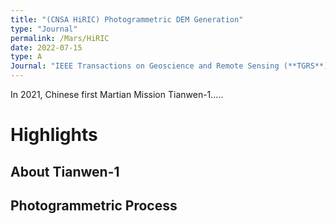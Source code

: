 ```yaml
---
title: "(CNSA HiRIC) Photogrammetric DEM Generation"
type: "Journal"
permalink: /Mars/HiRIC
date: 2022-07-15
type: A
Journal: "IEEE Transactions on Geoscience and Remote Sensing (**TGRS**)"
---
```


In 2021, Chinese first Martian Mission Tianwen-1.....

# Highlights

## About Tianwen-1

## Photogrammetric Process


